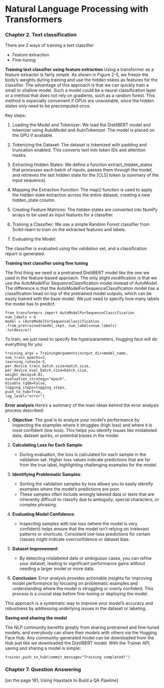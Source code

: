 # Natural Language Processing with Transformers


### Chapter 2. Text classification

There are 2 ways of training a text classifier
- Feature extraction
- Fine-tuning

**Training text classifier using feature extraction**
Using a transformer as a feature extractor is fairly simple. As shown in Figure 2-5, we freeze the body’s weights during training and use the hidden states as features for the classifier. The advantage of this approach is that we can quickly train a small or shallow model. Such a model could be a neural classification layer or a method that does not rely on gradients, such as a random forest. This method is especially convenient if GPUs are unavailable, since the hidden states only need to be precomputed once.

Key steps:
1. Loading the Model and Tokenizer:
We load the DistilBERT model and tokenizer using AutoModel and AutoTokenizer. The model is placed on the GPU if available.

2. Tokenizing the Dataset:
The dataset is tokenized with padding and truncation enabled. This converts text into token IDs and attention masks.

3. Extracting Hidden States:
We define a function extract_hidden_states that processes each batch of inputs, passes them through the model, and retrieves the last hidden state for the [CLS] token (a summary of the input sequence).

4. Mapping the Extraction Function:
The map() function is used to apply the hidden state extraction across the entire dataset, creating a new hidden_state column.

5. Creating Feature Matrices:
The hidden states are converted into NumPy arrays to be used as input features for a classifier.

6. Training a Classifier:
We use a simple Random Forest classifier from Scikit-learn to train on the extracted features and labels.

7. Evaluating the Model:

The classifier is evaluated using the validation set, and a classification report is generated.


**Training text classifier using fine tuning**

The first thing we need is a pretrained DistilBERT model like the one we used in the feature-based approach. The only slight modification is that we use the AutoModelFor
SequenceClassification model instead of AutoModel. The difference is that the AutoModelForSequenceClassification model has a classification head on top of the
pretrained model outputs, which can be easily trained with the base model. We just need to specify how many labels the model has to predict.
```
from transformers import AutoModelForSequenceClassification
num_labels = 6
model = (AutoModelForSequenceClassification
.from_pretrained(model_ckpt, num_labels=num_labels)
.to(device))
```

To train, we just need to specify the hyperparameters, Hugging face will do everything for you
```
training_args = TrainingArguments(output_dir=model_name,
num_train_epochs=2,
learning_rate=2e-5,
per_device_train_batch_size=batch_size,
per_device_eval_batch_size=batch_size,
weight_decay=0.01,
evaluation_strategy="epoch",
disable_tqdm=False,
logging_steps=logging_steps,
push_to_hub=True,
log_level="error")
```

**Error analysis**
Here’s a summary of the main ideas behind the error analysis process described:

1. **Objective**: The goal is to analyze your model’s performance by inspecting the examples where it struggles (high loss) and where it is most confident (low loss). This helps you identify issues like mislabeled data, dataset quirks, or potential biases in the model.

2. **Calculating Loss for Each Sample**:
   - During evaluation, the loss is calculated for each sample in the validation set. Higher loss values indicate predictions that are far from the true label, highlighting challenging examples for the model.

3. **Identifying Problematic Samples**:
   - Sorting the validation samples by loss allows you to easily identify examples where the model’s predictions are poor.
   - These samples often include wrongly labeled data or texts that are inherently difficult to classify due to ambiguity, special characters, or complex phrasing.

4. **Evaluating Model Confidence**:
   - Inspecting samples with low loss (where the model is very confident) helps ensure that the model isn’t relying on irrelevant patterns or shortcuts. Consistent low-loss predictions for certain classes might indicate overconfidence or dataset bias.

5. **Dataset Improvement**:
   - By detecting mislabeled data or ambiguous cases, you can refine your dataset, leading to significant performance gains without needing a larger model or more data.

6. **Conclusion**: Error analysis provides actionable insights for improving model performance by focusing on problematic examples and understanding where the model is struggling or overly confident. This process is a crucial step before fine-tuning or deploying the model.

This approach is a systematic way to improve your model’s accuracy and robustness by addressing underlying issues in the dataset or labeling.


**Saving and sharing the model**

The NLP community benefits greatly from sharing pretrained and fine-tuned models, and everybody can share their models with others via the Hugging Face Hub. Any
community-generated model can be downloaded from the Hub just like we downloaded the DistilBERT model. With the Trainer API, saving and sharing a model is
simple:
```
trainer.push_to_hub(commit_message="Training completed!")
```

### Chapter 7. Question Answering

[on the page 181, Using Haystack to Build a QA Pipeline] 